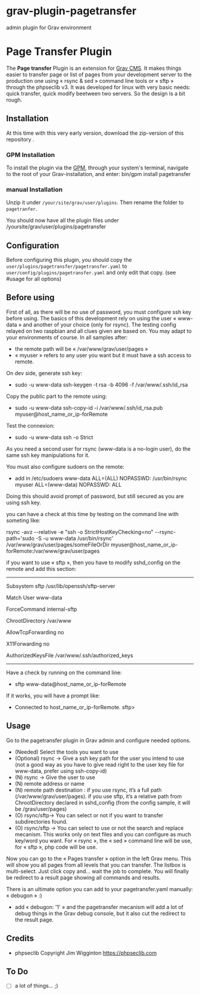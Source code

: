 # grav-plugin-pagetransfer
admin plugin for Grav environment
# Page Transfer Plugin

The **Page transfer** Plugin is an extension for [Grav CMS](http://github.com/getgrav/grav). It makes things easier to transfer page or list of pages from your development server to the production one using « rsync & sed » command line tools or « sftp » through the phpseclib v3.
It was developed for linux with very basic needs: quick transfer, quick modify beetween two servers. So the design is a bit rough.

## Installation
At this time with this very early version, download the zip-version of this repository . 

### GPM Installation
To install the plugin via the [GPM](https://learn.getgrav.org/cli-console/grav-cli-gpm), through your system's terminal, navigate to the root of your Grav-installation, and enter:
    bin/gpm install pagetransfer

### manual Installation
Unzip it under `/your/site/grav/user/plugins`. Then rename the folder to `pagetranfer`. 

You should now have all the plugin files under /yoursite/grav/user/plugins/pagetransfer

## Configuration
Before configuring this plugin, you should copy the `user/plugins/pagetransfer/pagetransfer.yaml` to `user/config/plugins/pagetransfer.yaml` and only edit that copy.
(see #usage for all options)

## Before using
First of all, as there will be no use of password, you must configure ssh key before using. The basics of this development rely on using the user « www-data » and another of your choice (only for rsync).
The testing config relayed on two raspbian and all clues given are based on. You may adapt to your environments of course.
In all samples after:
- the remote path will be « /var/www/grav/user/pages »
- « myuser » refers to any user you want but it must have a ssh access to remote.

On dev side, generate ssh key:
- sudo -u www-data ssh-keygen -t rsa -b 4096 -f /var/www/.ssh/id_rsa

Copy the public part to the remote using: 
- sudo -u www-data ssh-copy-id -i /var/www/.ssh/id_rsa.pub myuser@host_name_or_ip-forRemote

Test the connexion:
- sudo -u www-data ssh -o Strict

As you need a second user for rsync (www-data is a no-login user), do the same ssh key manipulations for it.

You must also configure sudoers on the remote: 
- add in /etc/sudoers
  www-data ALL=(ALL) NOPASSWD: /usr/bin/rsync myuser ALL=(www-data) NOPASSWD: ALL

Doing this should avoid prompt of password, but still secured as you are using ssh key.

you can have a check at this time by testing on the command line with someting like:

rsync -avz --relative -e "ssh -o StrictHostKeyChecking=no" --rsync-path='sudo -S -u www-data /usr/bin/rsync' /var/www/grav/user/pages/someFileOrDir myuser@host_name_or_ip-forRemote:/var/www/grav/user/pages

if you want to use « sftp », then you have to modify sshd_config on the remote and add this section:

------------------------

Subsystem       sftp    /usr/lib/openssh/sftp-server

Match User www-data

ForceCommand internal-sftp

ChrootDirectory /var/www

AllowTcpForwarding no

X11Forwarding no

AuthorizedKeysFile /var/www/.ssh/authorized_keys

------------------------

Have a check by running on the command line:
- sftp www-data@host_name_or_ip-forRemote

If it works, you will have a prompt like: 
- Connected to host_name_or_ip-forRemote.
sftp> 

## Usage
Go to the pagetransfer plugin in Grav admin and configure needed options. 
- (Needed) Select the tools you want to use 
- (Optional) rsync -> Give a ssh key path for the user you intend to use (not a good way as you have to give read right to the user key file for www-data, prefer using ssh-copy-id)
- (N) rsync -> Give the user to use
- (N) remote address or name
- (N) remote path destination : if you use rsync, it’s a full path (/var/www/grav/user/pages). if you use sftp, it’s a relative path from ChrootDirectory declared in sshd_config (from the config sample, it will be /grav/user/pages)
- (O) rsync/sftp-> You can select or not if you want to transfer subdirectories found.
- (O) rsync/sftp -> You can select to use or not the search and replace mecanism. This works only on text files and you can configure as much key/word you want. For « rsync », the « sed » command line will be use, for « sftp », php code will be use.

Now you can go to the « Pages transfer » option in the left Grav menu.
This will show you all pages from all levels that you can transfer. The listbox is multi-select.
Just click copy and… wait the job to complete. You will finally be redirect to a result page showing all commands and results. 

There is an ultimate option you can add to your pagetransfer.yaml manually: « debugon » :) 
- add « debugon: '1' » and the pagetransfer mecanism will add a lot of debug things in the Grav debug console, but it also cut the redirect to the result page.
 
## Credits
- phpseclib Copyright Jim Wigginton https://phpseclib.com

## To Do
- [ ] a lot of things… ;)
